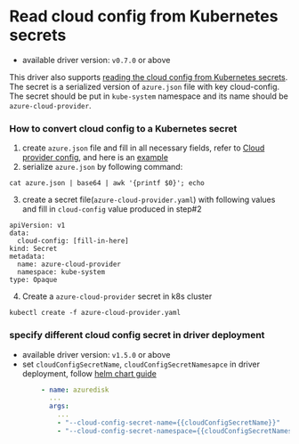 # Read cloud config from Kubernetes secrets

- available driver version: `v0.7.0` or above

This driver also supports [reading the cloud config from Kubernetes secrets](https://github.com/kubernetes-sigs/cloud-provider-azure/blob/master/docs/cloud-provider-config.md#setting-azure-cloud-provider-from-kubernetes-secrets). The secret is a serialized version of `azure.json` file with key cloud-config. The secret should be put in `kube-system` namespace and its name should be `azure-cloud-provider`.

### How to convert cloud config to a Kubernetes secret

1. create `azure.json` file and fill in all necessary fields, refer to [Cloud provider config](https://github.com/kubernetes-sigs/cloud-provider-azure/blob/master/docs/cloud-provider-config.md), and here is an [example](https://github.com/andyzhangx/demo/blob/master/aks-engine/deployment/etc/kubernetes/azure.json)
2. serialize `azure.json` by following command:

```
cat azure.json | base64 | awk '{printf $0}'; echo
```

3. create a secret file(`azure-cloud-provider.yaml`) with following values and fill in `cloud-config` value produced in step#2

```
apiVersion: v1
data:
  cloud-config: [fill-in-here]
kind: Secret
metadata:
  name: azure-cloud-provider
  namespace: kube-system
type: Opaque
```

4. Create a `azure-cloud-provider` secret in k8s cluster

```
kubectl create -f azure-cloud-provider.yaml
```

### specify different cloud config secret in driver deployment
- available driver version: `v1.5.0` or above
- set `cloudConfigSecretName`, `cloudConfigSecretNamesapce` in driver deployment, follow [helm chart guide](../charts/README.md#tips)
```yaml
        - name: azuredisk
          ...
          args:
            ...
            - "--cloud-config-secret-name={{cloudConfigSecretName}}"
            - "--cloud-config-secret-namespace={{cloudConfigSecretNamespace}}"
```
